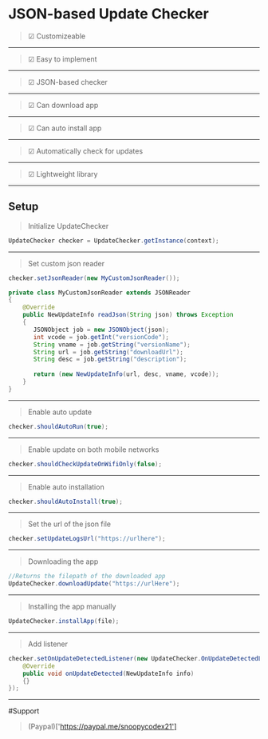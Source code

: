 # JSON-based Update Checker

> ☑ Customizeable
---
> ☑ Easy to implement
---
> ☑ JSON-based checker
---
> ☑ Can download app
---
> ☑ Can auto install app
---
> ☑ Automatically check for updates
---
> ☑ Lightweight library
---
Setup
---
> Initialize UpdateChecker
```java
UpdateChecker checker = UpdateChecker.getInstance(context);

```
---
> Set custom json reader
```java
checker.setJsonReader(new MyCustomJsonReader());

private class MyCustomJsonReader extends JSONReader
{
    @Override
    public NewUpdateInfo readJson(String json) throws Exception
    {
       JSONObject job = new JSONObject(json);
       int vcode = job.getInt("versionCode");
       String vname = job.getString("versionName");
       String url = job.getString("downloadUrl");
       String desc = job.getString("description");
       
       return (new NewUpdateInfo(url, desc, vname, vcode));
    }
}
```
---
> Enable auto update
```java
checker.shouldAutoRun(true);
```
---
> Enable update on both mobile networks
```java
checker.shouldCheckUpdateOnWifiOnly(false);
```
---
> Enable auto installation
```java
checker.shouldAutoInstall(true);
```
---
> Set the url of the json file
```java
checker.setUpdateLogsUrl("https://urlhere");
```
---
> Downloading the app
```java
//Returns the filepath of the downloaded app
UpdateChecker.downloadUpdate("https://urlHere");
```
---
> Installing the app manually
```java
UpdateChecker.installApp(file);
```
----
> Add listener
```java
checker.setOnUpdateDetectedListener(new UpdateChecker.OnUpdateDetectedListener() {
    @Override
    public void onUpdateDetected(NewUpdateInfo info)
    {}
});
```
---
#Support
> (Paypal)['https://paypal.me/snoopycodex21']
